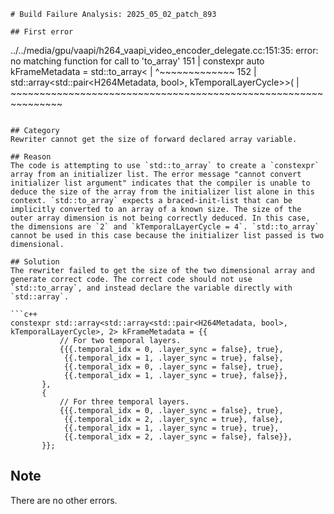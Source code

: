 ```
# Build Failure Analysis: 2025_05_02_patch_893

## First error

```
../../media/gpu/vaapi/h264_vaapi_video_encoder_delegate.cc:151:35: error: no matching function for call to 'to_array'
  151 |   constexpr auto kFrameMetadata = std::to_array<
      |                                   ^~~~~~~~~~~~~~
  152 |       std::array<std::pair<H264Metadata, bool>, kTemporalLayerCycle>>(
      |       ~~~~~~~~~~~~~~~~~~~~~~~~~~~~~~~~~~~~~~~~~~~~~~~~~~~~~~~~~~~~~~~
```

## Category
Rewriter cannot get the size of forward declared array variable.

## Reason
The code is attempting to use `std::to_array` to create a `constexpr` array from an initializer list. The error message "cannot convert initializer list argument" indicates that the compiler is unable to deduce the size of the array from the initializer list alone in this context. `std::to_array` expects a braced-init-list that can be implicitly converted to an array of a known size. The size of the outer array dimension is not being correctly deduced. In this case, the dimensions are `2` and `kTemporalLayerCycle = 4`. `std::to_array` cannot be used in this case because the initializer list passed is two dimensional.

## Solution
The rewriter failed to get the size of the two dimensional array and generate correct code. The correct code should not use `std::to_array`, and instead declare the variable directly with `std::array`.

```c++
constexpr std::array<std::array<std::pair<H264Metadata, bool>, kTemporalLayerCycle>, 2> kFrameMetadata = {{
           // For two temporal layers.
           {{{.temporal_idx = 0, .layer_sync = false}, true},
            {{.temporal_idx = 1, .layer_sync = true}, false},
            {{.temporal_idx = 0, .layer_sync = false}, true},
            {{.temporal_idx = 1, .layer_sync = true}, false}},
       },
       {
           // For three temporal layers.
           {{{.temporal_idx = 0, .layer_sync = false}, true},
            {{.temporal_idx = 2, .layer_sync = true}, false},
            {{.temporal_idx = 1, .layer_sync = true}, true},
            {{.temporal_idx = 2, .layer_sync = false}, false}},
       }};
```

## Note
There are no other errors.